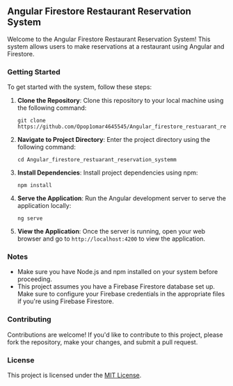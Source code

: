 ## Angular Firestore Restaurant Reservation System

Welcome to the Angular Firestore Restaurant Reservation System! This system allows users to make reservations at a restaurant using Angular and Firestore.

### Getting Started

To get started with the system, follow these steps:

1. **Clone the Repository**: Clone this repository to your local machine using the following command:
   ```
   git clone https://github.com/Opop1omar4645545/Angular_firestore_restuarant_reservation_systemm.git
   ```

2. **Navigate to Project Directory**: Enter the project directory using the following command:
   ```
   cd Angular_firestore_restuarant_reservation_systemm
   ```

3. **Install Dependencies**: Install project dependencies using npm:
   ```
   npm install
   ```

4. **Serve the Application**: Run the Angular development server to serve the application locally:
   ```
   ng serve
   ```

5. **View the Application**: Once the server is running, open your web browser and go to `http://localhost:4200` to view the application.

### Notes

- Make sure you have Node.js and npm installed on your system before proceeding.
- This project assumes you have a Firebase Firestore database set up. Make sure to configure your Firebase credentials in the appropriate files if you're using Firebase Firestore.

### Contributing

Contributions are welcome! If you'd like to contribute to this project, please fork the repository, make your changes, and submit a pull request.

### License

This project is licensed under the [MIT License](LICENSE).
